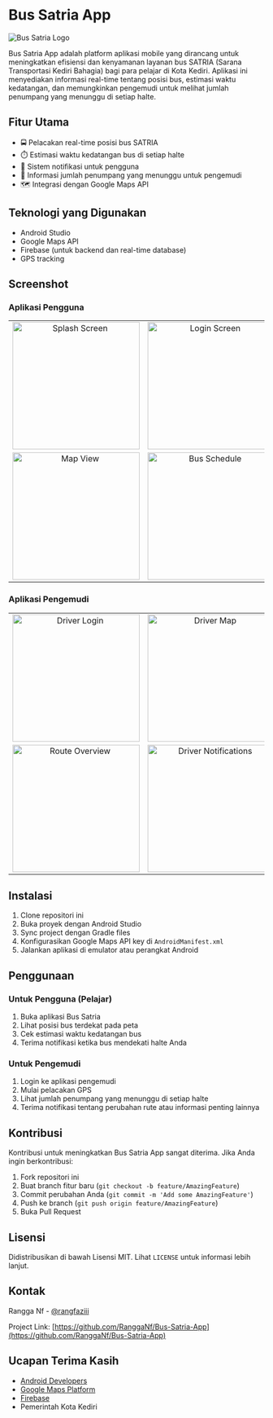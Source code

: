 # Bus Satria App

![Bus Satria Logo](link_to_logo_image)

Bus Satria App adalah platform aplikasi mobile yang dirancang untuk meningkatkan efisiensi dan kenyamanan layanan bus SATRIA (Sarana Transportasi Kediri Bahagia) bagi para pelajar di Kota Kediri. Aplikasi ini menyediakan informasi real-time tentang posisi bus, estimasi waktu kedatangan, dan memungkinkan pengemudi untuk melihat jumlah penumpang yang menunggu di setiap halte.

## Fitur Utama

- 🚍 Pelacakan real-time posisi bus SATRIA
- ⏱️ Estimasi waktu kedatangan bus di setiap halte
- 🔔 Sistem notifikasi untuk pengguna
- 👥 Informasi jumlah penumpang yang menunggu untuk pengemudi
- 🗺️ Integrasi dengan Google Maps API

## Teknologi yang Digunakan

- Android Studio
- Google Maps API
- Firebase (untuk backend dan real-time database)
- GPS tracking

## Screenshot

### Aplikasi Pengguna

| | | |
|:-------------------------:|:-------------------------:|:-------------------------:|
|<img width="250" alt="Splash Screen" src="https://github.com/user-attachments/assets/1c8b5492-a707-41a1-bfcb-994241575cc5">|<img width="250" alt="Login Screen" src="https://github.com/user-attachments/assets/c000f751-bdca-4544-9684-324591fdc5cf">|<img width="250" alt="Home Screen" src="https://github.com/user-attachments/assets/38866fcb-e149-4859-b701-bffcc3ec3ff0">|
|<img width="250" alt="Map View" src="https://github.com/user-attachments/assets/6b164d36-bf71-4244-8eec-3aee4d3fd2d6">|<img width="250" alt="Bus Schedule" src="https://github.com/user-attachments/assets/abbb5a98-4fbf-4ab6-9ba6-890351c676c2">|<img width="250" alt="Notifications" src="https://github.com/user-attachments/assets/d5392684-7c62-4e56-9b49-9b7870bcc59c">|

### Aplikasi Pengemudi

| | | |
|:-------------------------:|:-------------------------:|:-------------------------:|
|<img width="250" alt="Driver Login" src="https://github.com/user-attachments/assets/bd4d4064-fc81-45e0-998b-02eddcb49697">|<img width="250" alt="Driver Map" src="https://github.com/user-attachments/assets/df1caf4b-e031-4707-a54f-abbac6918dff">|<img width="250" alt="Passenger Count" src="https://github.com/user-attachments/assets/a04795ae-286d-4cb3-a768-9da896e433cf">|
|<img width="250" alt="Route Overview" src="https://github.com/user-attachments/assets/9deae959-106d-420b-ad47-2c70b58e184b">|<img width="250" alt="Driver Notifications" src="https://github.com/user-attachments/assets/3d7aa0d6-98f5-468e-b37a-1c8f46de15ff">|<img width="250" alt="Driver Settings" src="https://github.com/user-attachments/assets/bfad4350-c44b-4d14-b9ef-45c25a67dd8a">|


## Instalasi

1. Clone repositori ini
2. Buka proyek dengan Android Studio
3. Sync project dengan Gradle files
4. Konfigurasikan Google Maps API key di `AndroidManifest.xml`
5. Jalankan aplikasi di emulator atau perangkat Android

## Penggunaan

### Untuk Pengguna (Pelajar)
1. Buka aplikasi Bus Satria
2. Lihat posisi bus terdekat pada peta
3. Cek estimasi waktu kedatangan bus
4. Terima notifikasi ketika bus mendekati halte Anda

### Untuk Pengemudi
1. Login ke aplikasi pengemudi
2. Mulai pelacakan GPS
3. Lihat jumlah penumpang yang menunggu di setiap halte
4. Terima notifikasi tentang perubahan rute atau informasi penting lainnya

## Kontribusi

Kontribusi untuk meningkatkan Bus Satria App sangat diterima. Jika Anda ingin berkontribusi:

1. Fork repositori ini
2. Buat branch fitur baru (`git checkout -b feature/AmazingFeature`)
3. Commit perubahan Anda (`git commit -m 'Add some AmazingFeature'`)
4. Push ke branch (`git push origin feature/AmazingFeature`)
5. Buka Pull Request

## Lisensi

Didistribusikan di bawah Lisensi MIT. Lihat `LICENSE` untuk informasi lebih lanjut.

## Kontak

Rangga Nf - [@rangfaziii](https://www.linkedin.com/in/rangfaziii/)

Project Link: [https://github.com/RanggaNf/Bus-Satria-App](https://github.com/RanggaNf/Bus-Satria-App)

## Ucapan Terima Kasih

- [Android Developers](https://developer.android.com/)
- [Google Maps Platform](https://developers.google.com/maps)
- [Firebase](https://firebase.google.com/)
- Pemerintah Kota Kediri
